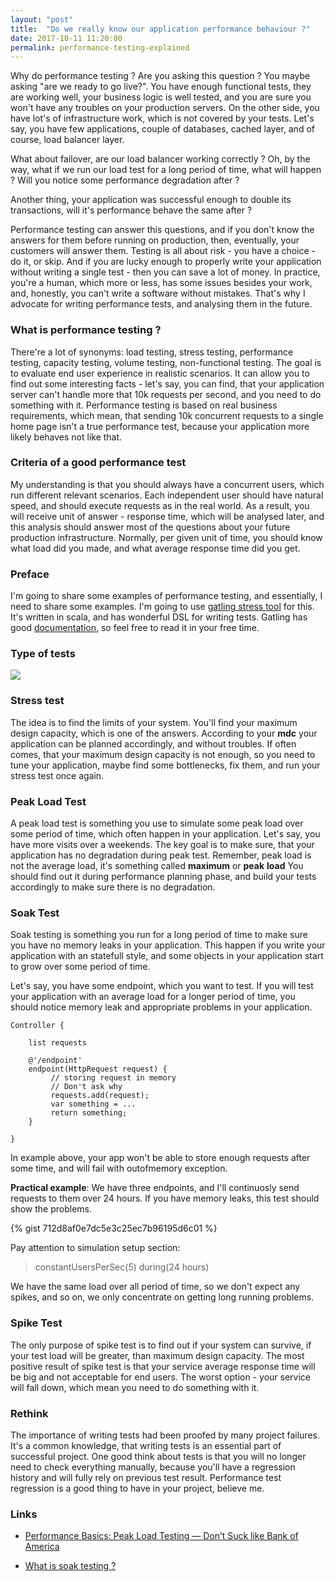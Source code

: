 ```yaml
---
layout: "post"
title:  "Do we really know our application performance behaviour ?"
date: 2017-10-11 11:20:00
permalink: performance-testing-explained
---
```



Why do performance testing ? Are you asking this question ? You maybe asking "are we ready to go live?". You have enough functional tests, they are working well, your business logic is well tested, and you are sure you won't have any troubles on your production servers. On the other side, you have lot's of infrastructure work, which is not covered by your tests. Let's say, you have few applications, couple of databases, cached layer, and of course, load balancer layer. 

What about failover, are our load balancer working correctly ? Oh, by the way, what if we run our load test for a long period of time, what will happen ? Will you notice some performance degradation after ? 

Another thing, your application was successful enough to double its transactions, will it's performance behave the same after ? 

Performance testing can answer this questions, and if you don't know the answers for them before running on production, then, eventually, your customers will answer them. Testing is all about risk - you have a choice - do it, or skip. And if you are lucky enough to properly write your application without writing a single test - then you can save a lot of money. In practice, you're a human, which more or less, has some issues besides your work, and, honestly, you can't write a software without mistakes. That's why I advocate for writing performance tests, and analysing them in the future.

### What is performance testing ?

There're a lot of synonyms: load testing, stress testing, performance testing, capacity testing, volume testing, non-functional testing. The goal is to evaluate end user experience in realistic scenarios. It can allow you to find out some interesting facts - let's say, you can find, that your application server can't handle more that 10k requests per second, and you need to do something with it. Performance testing is based on real business requirements, which mean, that sending 10k concurrent requests to a single home page isn't a true performance test, because your application more likely behaves not like that. 

### Criteria of a good performance test

My understanding is that you should always have a concurrent users, which run different relevant scenarios. Each independent user should have natural speed, and should execute requests as in the real world. As a result, you will receive unit of answer - response time, which will be analysed later, and this analysis should answer most of the questions about your future production infrastructure. Normally, per given unit of time, you should know what load did you made, and what average response time did you get.

### Preface

I'm going to share some examples of performance testing, and essentially, I need to share some examples. I'm going to use [gatling stress tool](http://gatling.io/) for this. It's written in scala, and has wonderful DSL for writing tests. Gatling has good [documentation](http://gatling.io/docs/2.2.2/), so feel free to read it in your free time.

### Type of tests


![](assets/images/performance00123844D5EB--1-.png)

### Stress test

The idea is to find the limits of your system. You'll find your maximum design capacity, which is one of the answers. According to your **mdc** your application can be planned accordingly, and without troubles. If often comes, that your maximum design capacity is not enough, so you need to tune your application, maybe find some bottlenecks, fix them, and run your stress test once again. 

### Peak Load Test

A peak load test is something you use to simulate some peak load over some period of time, which often happen in your application. Let's say, you have more visits over a weekends. The key goal is to make sure, that your application has no degradation during peak test. Remember, peak load is not the average load, it's something called **maximum** or **peak** **load** You should find out it during performance planning phase, and build your tests accordingly to make sure there is no degradation.

### Soak Test

Soak testing is something you run for a long period of time to make sure you have no memory leaks in your application. This happen if you write your application with an statefull style, and some objects in your application start to grow over some period of time.

Let's say, you have some endpoint, which you want to test. If you will test your application with an average load for a longer period of time, you should notice memory leak and appropriate problems in your application.

```
Controller {

    list requests

    @'/endpoint'
    endpoint(HttpRequest request) {
         // storing request in memory
         // Don't ask why
         requests.add(request);
         var something = ...
         return something;
    } 

}
```

In example above, your app won't be able to store enough requests after some time, and will fail with outofmemory exception.

**Practical example**: We have three endpoints, and I'll continuosly send requests to them over 24 hours. If you have memory leaks, this test should show the problems.

{% gist 712d8af0e7dc5e3c25ec7b96195d6c01 %}

Pay attention to simulation setup section:

> constantUsersPerSec(5) during(24 hours)

We have the same load over all period of time, so we don't expect any spikes, and so on, we only concentrate on getting long running problems.

### Spike Test

The only purpose of spike test is to find out if your system can survive, if your test load will be greater, than maximum design capacity. The most positive result of spike test is that your service average response time will be big and not acceptable for end users. The worst option - your service will fall down, which mean you need to do something with it.

### Rethink

The importance of writing tests had been proofed by many project failures. It's a common knowledge, that writing tests is an essential part of successful project. One good think about tests is that you will no longer need to check everything manually, because you'll have a regression history and will fully rely on previous test result. Performance test regression is a good thing to have in your project, believe me.

### Links


* [Performance Basics: Peak Load Testing — Don’t Suck like Bank of America](https://www.joecolantonio.com/2011/10/15/performance-basics-peak-load-testing-don%E2%80%99t-suck-like-bank-of-america/)

* [What is soak testing ?](http://www.tutorialspoint.com/software_testing_dictionary/soak_testing.htm)